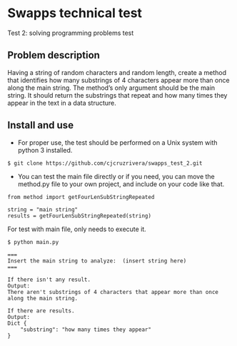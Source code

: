 # Swapps technical test

Test 2: solving programming problems test

## Problem description

Having a string of random characters and random length, create a method that identifies how
many substrings of 4 characters appear more than once along the main string. The method’s
only argument should be the main string.
It should return the substrings that repeat and how many times they appear in the text in a data
structure.

## Install and use
* For proper use, the test should be performed on a Unix system with python 3 installed.

~~~
$ git clone https://github.com/cjcruzrivera/swapps_test_2.git
~~~

* You can test the main file directly or if you need, you can move the method.py file to your own project, and include on your code like that.

~~~
from method import getFourLenSubStringRepeated

string = "main string"
results = getFourLenSubStringRepeated(string)
~~~

For test with main file, only needs to execute it.

~~~
$ python main.py

===
Insert the main string to analyze:  (insert string here)
===

If there isn't any result.
Output:
There aren't substrings of 4 characters that appear more than once along the main string.

If there are results.
Output:
Dict {
    "substring": "how many times they appear"
}
~~~


